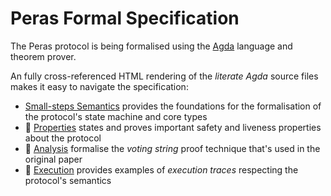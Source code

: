 # Peras Formal Specification

The Peras protocol is being formalised using the [Agda](https://agda.readthedocs.io/en/v2.6.4.3/getting-started/what-is-agda.html) language and theorem prover.

An fully cross-referenced HTML rendering of the _literate Agda_ source files makes it easy to navigate the specification:

* [Small-steps Semantics](pathname:///agda_html/Peras.SmallStep.html) provides the foundations for the formalisation of the protocol's state machine and core types
* :hammer: [Properties](pathname:///agda_html/Peras.SmallStep.Properties.html) states and proves important safety and liveness properties about the protocol
* :hammer: [Analysis](pathname:///agda_html/Peras.SmallStep.Analysis.html) formalise the _voting string_ proof technique that's used in the original paper
* :hammer: [Execution](pathname:///agda_html/Peras.SmallStep.Execution.html) provides examples of _execution traces_ respecting the protocol's semantics
